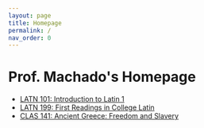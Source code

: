 ```yaml
---
layout: page
title: Homepage
permalink: /
nav_order: 0
---
```


# Prof. Machado's Homepage

- [LATN 101: Introduction to Latin 1](#)
- [LATN 199: First Readings in College Latin](#)
- [CLAS 141: Ancient Greece: Freedom and Slavery](#)
